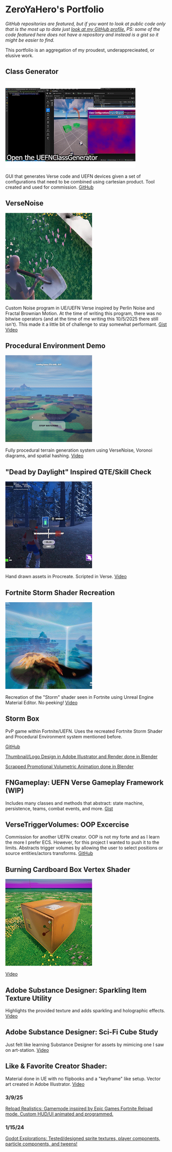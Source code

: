 # ZeroYaHero's Portfolio
*GitHub repositories are featured, but if you want to look at public code only that is the most up to date just [look at my GitHub profile.](https://github.com/ZeroYaHero) PS: some of the code featured here does not have a repository and instead is a gist so it might be easier to find.*

This portfolio is an aggregation of my proudest, underapprecieated, or elusive work.

## Class Generator
![demo](Supplements/classgen_demo.gif)

GUI that generates Verse code and UEFN devices given a set of configurations that need to be combined using cartesian product. Tool created and used for commission. [GitHub](https://github.com/ZeroYaHero/UEFNClassGenerator)

## VerseNoise

![demo](Supplements/versenoise_demo.gif)

Custom Noise program in UE/UEFN Verse inspired by Perlin Noise and Fractal Brownian Motion. At the time of writing this program, there was no bitwise operators (and at the time of me writing this 10/5/2025 there still isn't). This made it a little bit of challenge to stay somewhat performant.
[Gist](https://gist.github.com/ZeroYaHero/63499397e40025fe061cd8c3d7f55397)
[Video](https://x.com/ZeroYaHero/status/1765820934768771317)
## Procedural Environment Demo
![demo](Supplements/procenv_demo.gif)

Fully procedural terrain generation system using VerseNoise, Voronoi diagrams, and spatial hashing. [Video](https://x.com/ZeroYaHero/status/1816518781092659348)
## "Dead by Daylight" Inspired QTE/Skill Check
![demo](Supplements/qte_demo.gif)

Hand drawn assets in Procreate. Scripted in Verse. [Video](https://x.com/ZeroYaHero/status/1735732924182327667)
## Fortnite Storm Shader Recreation
![demo](Supplements/storm_demo.gif)

Recreation of the "Storm" shader seen in Fortnite using Unreal Engine Material Editor. No peeking! [Video](https://x.com/ZeroYaHero/status/1687967828215754753)
## Storm Box
PvP game within Fortnite/UEFN. Uses the recreated Fortnite Storm Shader and Procedural Environment system mentioned before.

[GitHub](https://github.com/ZeroYaHero/StormBox)

[Thumbnail/Logo Design in Adobe Illustrator and Render done in Blender](https://x.com/ZeroYaHero/status/1820099148542034383)

[Scrapped Promotional Volumetric Animation done in Blender](https://x.com/ZeroYaHero/status/1695507653219504340)
## FNGameplay: UEFN Verse Gameplay Framework (WIP)
Includes many classes and methods that abstract: state machine, persistence, teams, combat events, and more. [Gist](https://gist.github.com/ZeroYaHero/d0f17197e4f0a5a72bc1bf53e28c9860)
## VerseTriggerVolumes: OOP Excercise
Commission for another UEFN creator. OOP is not my forte and as I learn the more I prefer ECS. However, for this project I wanted to push it to the limits. Abstracts trigger volumes by allowing the user to select positions or source entities/actors transforms. [GitHub](https://github.com/ZeroYaHero/VerseVolumes)
## Burning Cardboard Box Vertex Shader
![demo](Supplements/burn_demo.gif)

[Video](https://x.com/ZeroYaHero/status/1913019372379025675)
## Adobe Substance Designer: Sparkling Item Texture Utility
Highlights the provided texture and adds sparkling and holographic effects. [Video](https://x.com/ZeroYaHero/status/1822694817567998083)
## Adobe Substance Designer: Sci-Fi Cube Study
Just felt like learning Substance Designer for assets by mimicing one I saw on art-station. [Video](https://x.com/ZeroYaHero/status/1819143137819820472)
## Like & Favorite Creator Shader:
Material done in UE with no flipbooks and a "keyframe" like setup. Vector art created in Adobe Illustrator. [Video](https://x.com/ZeroYaHero/status/1811214016997454189)

### 3/9/25
[Reload Realistics: Gamemode inspired by Epic Games Fortnite Reload mode. Custom HUD/UI animated and programmed.](https://x.com/ZeroYaHero/status/1898818115091538321)
### 1/15/24
[Godot Explorations: Tested/designed sprite textures, player components, particle components, and tweens!](https://x.com/ZeroYaHero/status/1747096356622139514)

